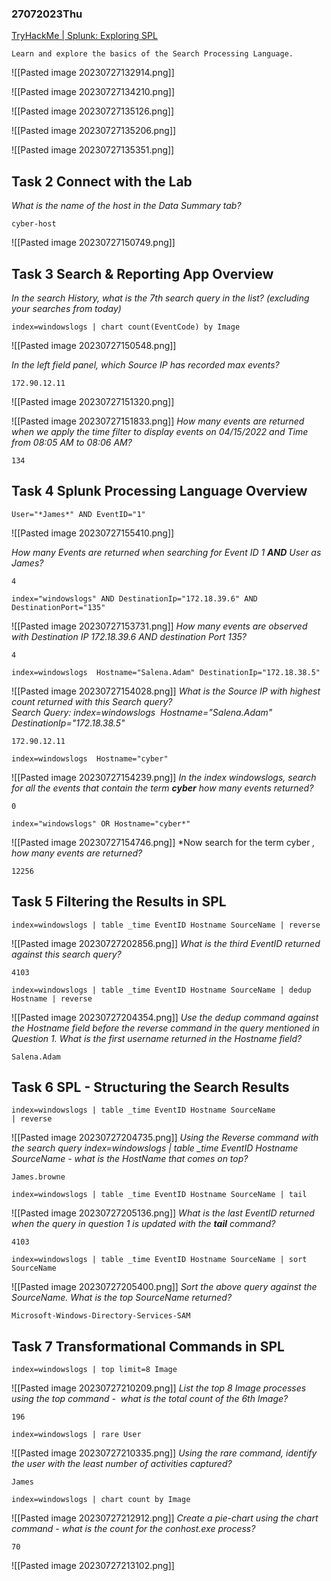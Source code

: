### 27072023Thu

[TryHackMe | Splunk: Exploring SPL](https://tryhackme.com/room/splunkexploringspl)

```
Learn and explore the basics of the Search Processing Language.
```

![[Pasted image 20230727132914.png]]

![[Pasted image 20230727134210.png]]

![[Pasted image 20230727135126.png]]

![[Pasted image 20230727135206.png]]


![[Pasted image 20230727135351.png]]

## Task 2 Connect with the Lab

*What is the name of the host in the Data Summary tab?*
```
cyber-host
```


![[Pasted image 20230727150749.png]]

## Task 3 Search & Reporting App Overview

*In the search History, what is the 7th search query in the list? (excluding your searches from today)*
```
index=windowslogs | chart count(EventCode) by Image
```

![[Pasted image 20230727150548.png]]

*In the left field panel, which Source IP has recorded max events?*
```
172.90.12.11
```

![[Pasted image 20230727151320.png]]

![[Pasted image 20230727151833.png]]
*How many events are returned when we apply the time filter to display events on 04/15/2022 and Time from 08:05 AM to 08:06 AM?*
```
134
```

## Task 4 Splunk Processing Language Overview

```
User="*James*" AND EventID="1"
```

![[Pasted image 20230727155410.png]]

*How many Events are returned when searching for Event ID 1 **AND** User as *James*?*
```
4
```


```
index="windowslogs" AND DestinationIp="172.18.39.6" AND DestinationPort="135"
```

![[Pasted image 20230727153731.png]]
*How many events are observed with Destination IP 172.18.39.6 AND destination Port 135?*
```
4
```


```
index=windowslogs  Hostname="Salena.Adam" DestinationIp="172.18.38.5"
```

![[Pasted image 20230727154028.png]]
*What is the Source IP with highest count returned with this Search query?  
Search Query: index=windowslogs  Hostname="Salena.Adam" DestinationIp="172.18.38.5"*
```
172.90.12.11
```


```
index=windowslogs  Hostname="cyber"
```

![[Pasted image 20230727154239.png]]
*In the index windowslogs, search for all the events that contain the term **cyber** how many events returned?*
```
0
```


```
index="windowslogs" OR Hostname="cyber*"
```

![[Pasted image 20230727154746.png]]
*Now search for the term cyber *, how many events are returned?*
```
12256
```


## Task 5 Filtering the Results in SPL

```
index=windowslogs | table _time EventID Hostname SourceName | reverse
```
![[Pasted image 20230727202856.png]]
*What is the third EventID returned against this search query?*
```
4103
```


```
index=windowslogs | table _time EventID Hostname SourceName | dedup Hostname | reverse
```
![[Pasted image 20230727204354.png]]
*Use the dedup command against the Hostname field before the reverse command in the query mentioned in Question 1. What is the first username returned in the Hostname field?*
```
Salena.Adam
```


## Task 6 SPL - Structuring the Search Results

```
index=windowslogs | table _time EventID Hostname SourceName 
| reverse
```
![[Pasted image 20230727204735.png]]
*Using the Reverse command with the search query index=windowslogs | table _time EventID Hostname SourceName - what is the HostName that comes on top?*
```
James.browne
```


```
index=windowslogs | table _time EventID Hostname SourceName | tail
```
![[Pasted image 20230727205136.png]]
*What is the last EventID returned when the query in question 1 is updated with the **tail** command?*
```
4103
```


```
index=windowslogs | table _time EventID Hostname SourceName | sort SourceName
```
![[Pasted image 20230727205400.png]]
*Sort the above query against the SourceName. What is the top SourceName returned?*
```
Microsoft-Windows-Directory-Services-SAM
```


## Task 7 Transformational Commands in SPL

```
index=windowslogs | top limit=8 Image
```
![[Pasted image 20230727210209.png]]
*List the top 8 Image processes using the top command -  what is the total count of the 6th Image?*
```
196
```


```
index=windowslogs | rare User
```
![[Pasted image 20230727210335.png]]
*Using the rare command, identify the user with the least number of activities captured?*
```
James
```


```
index=windowslogs | chart count by Image
```
![[Pasted image 20230727212912.png]]
*Create a pie-chart using the chart command - what is the count for the conhost.exe process?*
```
70
```


![[Pasted image 20230727213102.png]]
